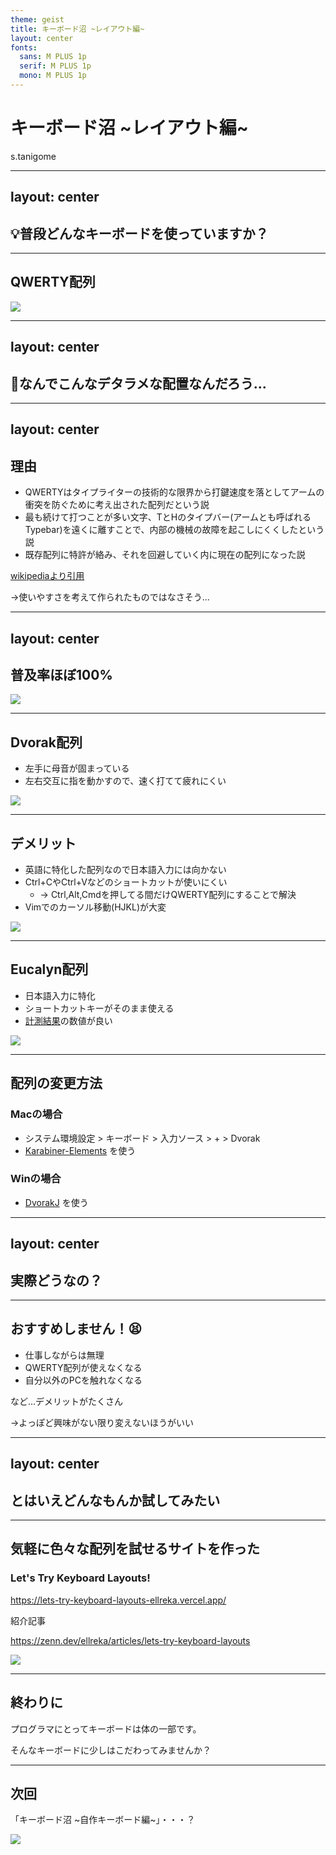 ```yaml
---
theme: geist
title: キーボード沼 ~レイアウト編~
layout: center
fonts:
  sans: M PLUS 1p
  serif: M PLUS 1p
  mono: M PLUS 1p
---
```

<h1 class="">キーボード沼 ~レイアウト編~</h1>

<p class="absolute bottom-10 right-10 text-lg">s.tanigome</p>

---
layout: center
---

## 💡普段どんなキーボードを使っていますか？

---

## QWERTY配列

<img src="https://gyazo.com/f77ca4344999cc4f675a361c77452342.png" />

---
layout: center
---

## 🤔なんでこんなデタラメな配置なんだろう...

---
layout: center
---

## 理由

<div class="mt-10">

- QWERTYはタイプライターの技術的な限界から打鍵速度を落としてアームの衝突を防ぐために考え出された配列だという説
- 最も続けて打つことが多い文字、TとHのタイプバー(アームとも呼ばれるTypebar)を遠くに離すことで、内部の機械の故障を起こしにくくしたという説
- 既存配列に特許が絡み、それを回避していく内に現在の配列になった説

<a href="https://ja.wikipedia.org/wiki/QWERTY">wikipediaより引用</a>
</div>

<p class="text-2xl mt-10 font-bold">→使いやすさを考えて作られたものではなさそう...</p>

---
layout: center
---

## 普及率ほぼ100%

<img src="https://gyazo.com/b8f67eb5a41b928172783cd25ef38fb9.png" class="w-1/3 mx-auto" />

---

## Dvorak配列

- 左手に母音が固まっている
- 左右交互に指を動かすので、速く打てて疲れにくい

<img src="https://gyazo.com/269a2fe0289279bd57d68f20fb39a5da.png" />

---

## デメリット

<div class="mt-10"></div>

- 英語に特化した配列なので日本語入力には向かない
- Ctrl+CやCtrl+Vなどのショートカットが使いにくい
  - → Ctrl,Alt,Cmdを押してる間だけQWERTY配列にすることで解決
- Vimでのカーソル移動(HJKL)が大変

<img src="https://gyazo.com/269a2fe0289279bd57d68f20fb39a5da.png" class="absolute bottom-5 right-5 h-200px w-auto" />

---

## Eucalyn配列

- 日本語入力に特化
- ショートカットキーがそのまま使える
- [計測結果](https://yushakobo.jp/blog/pluis9/2017/12/thinkkeylayout)の数値が良い

<img src="https://gyazo.com/7d9f66cd5826047f70b4ef94f5db8f36.png" class="w-650px h-auto m-auto absolute bottom-5 right-5 -z-10 opacity-90" />

---

## 配列の変更方法

### Macの場合

- システム環境設定 > キーボード > 入力ソース > + > Dvorak
- [Karabiner-Elements](https://karabiner-elements.pqrs.org/) を使う

### Winの場合

- [DvorakJ](https://blechmusik.xii.jp/dvorakj/) を使う

---
layout: center
---

## 実際どうなの？

---

## おすすめしません！😫

<div class="mt-10"></div>

- 仕事しながらは無理
- QWERTY配列が使えなくなる
- 自分以外のPCを触れなくなる

など...デメリットがたくさん

<p class="text-2xl font-bold mt-20 text-red-300">→よっぽど興味がない限り変えないほうがいい</p>

---
layout: center
---

## とはいえどんなもんか試してみたい

---

## 気軽に色々な配列を試せるサイトを作った

### Let's Try Keyboard Layouts!

https://lets-try-keyboard-layouts-ellreka.vercel.app/

紹介記事

https://zenn.dev/ellreka/articles/lets-try-keyboard-layouts

<img src="https://gyazo.com/9db742dc7682848ef22a998a7a9af5b5.png" class="absolute bottom-5 right-5 w-[45%]" />

---

## 終わりに

<div class="mt-20 text-2xl">

プログラマにとってキーボードは体の一部です。

そんなキーボードに少しはこだわってみませんか？

</div>

---

## 次回

<p class="text-2xl">「キーボード沼 ~自作キーボード編~」・・・？</p>

<img src="https://gyazo.com/16196e4ad63fb93de5e986df20be9076.jpg" class="h-350px w-auto mx-auto" />
